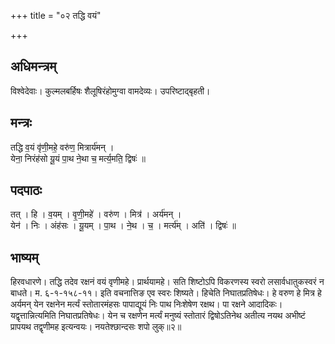 +++
title = "०२ तद्धि वयं"

+++
## अधिमन्त्रम्
विश्वेदेवाः। कुल्मलबर्हिषः शैलूषिरंहोमुग्वा वामदेव्यः। उपरिष्टाद्बृहती।

## मन्त्रः
तद्धि व॒यं वृ॑णी॒महे॒ वरु॑ण॒ मित्रार्य॑मन् ।  
येना॒ निरंह॑सो यू॒यं पा॒थ ने॒था च॒ मर्त्य॒मति॒ द्विषः॑ ॥

## पदपाठः
तत् । हि । व॒यम् । वृ॒णी॒महे॑ । वरु॑ण । मित्र॑ । अर्य॑मन् ।  
येन॑ । निः । अंह॑सः । यू॒यम् । पा॒थ । ने॒थ । च॒ । मर्त्य॑म् । अति॑ । द्विषः॑ ॥

## भाष्यम्
हिरवधारणे। तद्धि तदेव रक्षनं वयं वृणीमहे। प्रार्थयामहे। सति शिष्टोऽपि विकरणस्य स्वरो लसार्वधातुकस्वरं न बाधते। म. ६-१-१५८-११। इति वचनात्तिङ एव स्वरः शिष्यते। हिचेति निघातप्रतिषेधः। हे वरुण हे मित्र हे अर्यमन् येन रक्षनेन मर्त्यं स्तोतारमंहसः पापाद्यूयं निः पाथ निःशेषेण रक्षथ। पा रक्षने आदादिकः। यद्वृत्तान्नित्यमिति निघातप्रतिषेधः। येन च रक्षणेन मर्त्यं मनुष्यं स्तोतारं द्विषोऽतिनेथ अतीत्य नयथ अभीष्टं प्रापयथ तद्वृणीमह इत्यन्वयः। नयतेश्छान्दसः शपो लुक्॥२॥